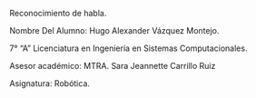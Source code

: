 Reconocimiento de habla.

Nombre Del Alumno: Hugo Alexander Vázquez Montejo.

7° “A” Licenciatura en Ingeniería en Sistemas Computacionales.

Asesor académico: MTRA. Sara Jeannette Carrillo Ruiz

Asignatura: Robótica.
